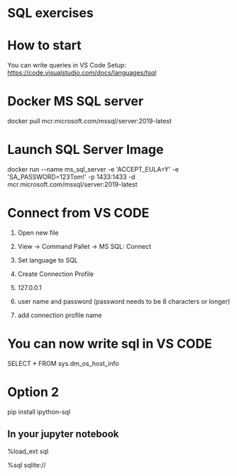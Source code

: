 # SQL exercises 

# How to start 

You can write queries in VS Code 
Setup: https://code.visualstudio.com/docs/languages/tsql

# Docker MS SQL server 

docker pull mcr.microsoft.com/mssql/server:2019-latest

# Launch SQL Server Image

docker run --name ms_sql_server -e 'ACCEPT_EULA=Y' -e 'SA_PASSWORD=123Tom!' -p 1433:1433 -d mcr.microsoft.com/mssql/server:2019-latest

# Connect from VS CODE

1) Open new file

1) View -> Command Pallet -> MS SQL: Connect 

2) Set language to SQL

3) Create Connection Profile 

4) 127.0.0.1

5) user name and password (password needs to be 8 characters or longer)

6) add connection profile name 

# You can now write sql in VS CODE 

SELECT * FROM sys.dm_os_host_info


# Option 2 

pip install ipython-sql

## In your jupyter notebook 

%load_ext sql 

%sql sqlite://
